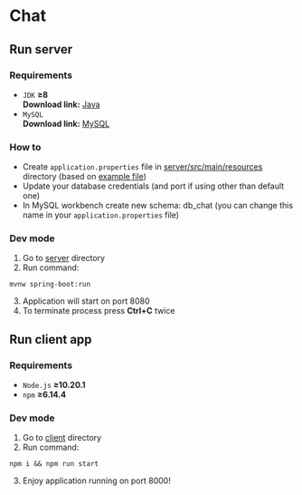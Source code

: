 # Chat

## Run server

### Requirements

- `JDK` **&ge;8**\
  **Download link:** [Java](https://www.oracle.com/pl/java/technologies/javase-jdk15-downloads.html)
- `MySQL`\
  **Download link:** [MySQL](https://dev.mysql.com/downloads/windows/installer/8.0.html)

### How to

- Create `application.properties` file in [server/src/main/resources](./server/src/main/resources) directory (based on [example file](./server/src/main/resources/application.properties.example))
- Update your database credentials (and port if using other than default one)
- In MySQL workbench create new schema: db_chat (you can change this name in your `application.properties` file)

### Dev mode

1. Go to [server](./server) directory
2. Run command:

```
mvnw spring-boot:run
```

3. Application will start on port 8080
4. To terminate process press **Ctrl+C** twice

## Run client app

### Requirements

- `Node.js` **&ge;10.20.1**
- `npm` **&ge;6.14.4**

### Dev mode

1. Go to [client](./client) directory
2. Run command:

```
npm i && npm run start
```

3. Enjoy application running on port 8000!

